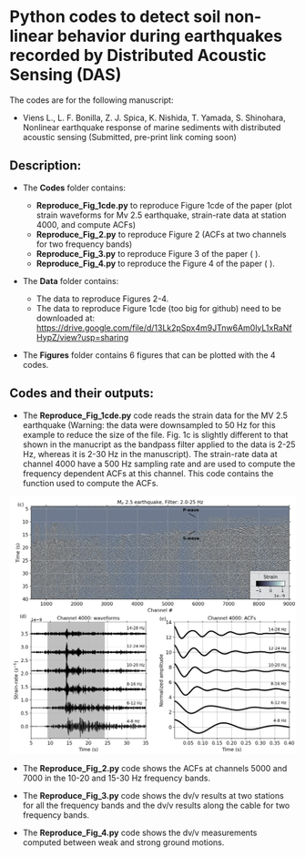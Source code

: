 # Python codes to detect soil non-linear behavior during earthquakes recorded by Distributed Acoustic Sensing (DAS) 

The codes are for the following manuscript:
- Viens L., L. F. Bonilla, Z. J. Spica, K. Nishida, T. Yamada, S. Shinohara, Nonlinear earthquake response of marine sediments with distributed acoustic sensing (Submitted, pre-print link coming soon)

## Description:
* The **Codes** folder contains:

  - **Reproduce_Fig_1cde.py** to reproduce Figure 1cde of the paper (plot strain waveforms for Mv 2.5 earthquake, strain-rate data at station 4000, and compute ACFs)
  - **Reproduce_Fig_2.py** to reproduce Figure 2 (ACFs at two channels for two frequency bands)
  - **Reproduce_Fig_3.py** to reproduce Figure 3 of the paper ( ).
  - **Reproduce_Fig_4.py** to reproduce the Figure 4 of the paper ( ).

* The **Data** folder contains:
  - The data to reproduce Figures 2-4.
  - The data to reproduce Figure 1cde (too big for github) need to be downloaded at: https://drive.google.com/file/d/13Lk2pSpx4m9JTnw6Am0lyL1xRaNfHypZ/view?usp=sharing

* The **Figures** folder contains 6 figures that can be plotted with the 4 codes. 


## Codes and their outputs:

* The **Reproduce_Fig_1cde.py** code reads the strain data for the MV 2.5 earthquake (Warning: the data were downsampled to 50 Hz for this example to reduce the size of the file. Fig. 1c is slightly different to that shown in the manucript as the bandpass filter applied to the data is 2-25 Hz, whereas it is 2-30 Hz in the manuscript). The strain-rate data at channel 4000 have a 500 Hz sampling rate and are used to compute the frequency dependent ACFs at this channel. This code contains the function used to compute the ACFs.

![Figure 1](https://github.com/lviens/2022_DAS_Nonlinearity/blob/main/Figures/Fig_1cde.png)


* The **Reproduce_Fig_2.py** code shows the ACFs at channels 5000 and 7000 in the 10-20 and 15-30 Hz frequency bands.


* The **Reproduce_Fig_3.py** code shows the dv/v results at two stations for all the frequency bands and the dv/v results along the cable for two frequency bands. 


* The **Reproduce_Fig_4.py** code shows the dv/v measurements computed between weak and strong ground motions.
